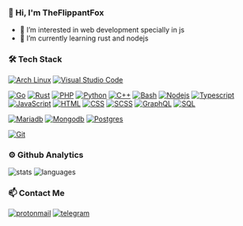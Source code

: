 ### 👋 Hi, I'm TheFlippantFox

- 👀 I’m interested in web development specially in js
- 🌱 I’m currently learning rust and nodejs

### 🛠 Tech Stack
[![Arch Linux](https://img.shields.io/badge/-Arch_Linux-141a20?style=flat&logo=arch-linux)](https://archlinux.org/)
[![Visual Studio Code](https://img.shields.io/badge/-Visual%20Studio%20Code-141a20?style=flat&logo=visual-studio-code&logoColor=007ACC)](https://code.visualstudio.com/)

[![Go](https://img.shields.io/badge/-Go-141a20?style=flat&logo=go)](https://go.dev/)
[![Rust](https://img.shields.io/badge/-Rust-141a20?style=flat&logo=rust&logoColor=CE412B)](https://www.rust-lang.org/)
[![PHP](https://img.shields.io/badge/-PHP-141a20?style=flat&logo=php)](https://www.php.net/)
[![Python](https://img.shields.io/badge/-Python-141a20?style=flat&logo=python&logoColor=ffdd54)](https://www.python.org/)
[![C++](https://img.shields.io/badge/-C++-141a20?style=flat&logo=c%2B%2B)](https://isocpp.org/)
[![Bash](https://img.shields.io/badge/-Bash%20Script-141a20?style=flat&logo=powershell)](https://www.gnu.org/software/bash/)
[![Nodejs](https://img.shields.io/badge/-Node.js-141a20?style=flat&logo=node.js)](https://nodejs.org/en/)
[![Typescript](https://img.shields.io/badge/-Typescript-141a20?style=flat&logo=typescript)](https://www.typescriptlang.org/)
[![JavaScript](https://img.shields.io/badge/-JavaScript-141a20?style=flat&logo=javascript)](https://www.javascript.com/)
[![HTML](https://img.shields.io/badge/-HTML5-141a20?style=flat&logo=HTML5)](https://www.w3schools.com/html/)
[![CSS](https://img.shields.io/badge/-CSS3-141a20?style=flat&logo=CSS3&logoColor=1572B6)](https://www.w3schools.com/css/)
[![SCSS](https://img.shields.io/badge/-SASS-141a20?style=flat&logo=sass)](https://sass-lang.com/)
[![GraphQL](https://img.shields.io/badge/-GraphQL-141a20?style=flat&logo=graphql&logoColor=E10098)](https://graphql.org/)
[![SQL](https://img.shields.io/badge/-SQL-141a20?style=flat&logo=mysql)](https://www.w3schools.com/sql/)

[![Mariadb](https://img.shields.io/badge/-MariaDB-141a20?style=flat&logo=mariadb&logoColor=003545)](https://mariadb.org/)
[![Mongodb](https://img.shields.io/badge/-MongoDB-141a20?style=flat&logo=mongodb)](https://www.mongodb.com/)
[![Postgres](https://img.shields.io/badge/-Postgres-141a20?style=flat&logo=postgresql)](https://www.postgresql.org/)

[![Git](https://img.shields.io/badge/-Git-141a20?style=flat&logo=git)](https://git-scm.com/)


### ⚙️ Github Analytics
![stats](https://github-readme-stats.vercel.app/api?username=theflippantfox&theme=gotham&show_icons=true&border_color=2e3440)
![languages](https://github-readme-stats.vercel.app/api/top-langs/?username=theflippantfox&layout=compact&exclude_repo=theflippantfox.github.io&theme=gotham&border_color=2e3440&card_width=250)


### 📫 Contact Me
[![protonmail](https://img.shields.io/badge/-theflippantfox@protonmail.com-141a20?style=flat&logo=protonmail)](mailto:theflippantfox@protonmail.com)
[![telegram](https://img.shields.io/badge/-theflippantfox-141a20?style=flat&logo=telegram&logoColor=white)](https://telegram.me/@theflippantfox)